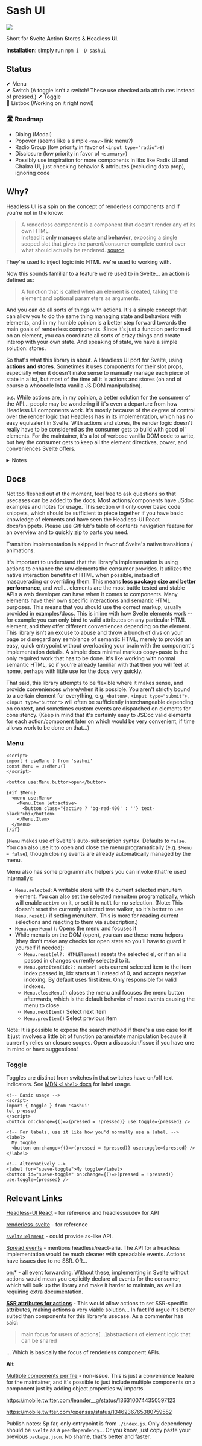 # Sash UI

<a href="https://www.npmjs.com/package/sashui" alt="package version">
<img src="https://img.shields.io/npm/v/sashui?color=%23ff3e00&label=version&style=for-the-badge"/>
</a>

Short for **S**velte **A**ction **S**tores & **H**eadless **UI**.

**Installation**: simply run `npm i -D sashui`

## Status

✔ Menu  
✔ Switch (A toggle isn't a switch! These use checked aria attributes instead of pressed.)
✔ Toggle  
🚧 Listbox (Working on it right now!)

### 🛣 Roadmap

- Dialog (Modal)
- Popover (seems like a simple `<nav>` link menu?)
- Radio Group (low priority in favor of `<input type="radio">`s)
- Disclosure (low priority in favor of `<summary>`)
- Possibly use inspiration for more components in libs like Radix UI and Chakra UI, just checking behavior & attributes (excluding data prop), ignoring code

## Why?

Headless UI is a spin on the concept of renderless components and if you're not in the know:

> A renderless component is a component that doesn't render any of its own HTML.  
> Instead it **only manages state and behavior**, exposing a single scoped slot that gives the parent/consumer complete control over what should actually be rendered.
> [source](https://adamwathan.me/renderless-components-in-vuejs/)

They're used to inject logic into HTML we're used to working with.

Now this sounds familiar to a feature we're used to in Svelte... an action is defined as:

> A function that is called when an element is created, taking the element and optional parameters as arguments.

And you can do all sorts of things with actions. It's a simple concept that can allow you to do the same thing managing state and behaviors with elements, and in my humble opinion is a better step forward towards the main goals of renderless components. Since it's just a function performed on an element, you can coordinate all sorts of crazy things and create interop with your own state. And speaking of state, we have a simple solution: stores.

So that's what this library is about. A Headless UI port for Svelte, using **actions and stores**. Sometimes it uses components for their slot props, especially when it doesn't make sense to manually manage each piece of state in a list, but most of the time all it is actions and stores (oh and of course a whoooole lotta vanilla JS DOM manipulation).

p.s. While actions are, in my opinion, a better solution for the consumer of the API... people may be wondering if it's even a departure from how Headless UI components work. It's mostly because of the degree of control over the render logic that Headless has in its implementation, which has no easy equivalent in Svelte. With actions and stores, the render logic doesn't really have to be considered as the consumer gets to build with good ol' elements. For the maintainer, it's a lot of verbose vanilla DOM code to write, but hey the consumer gets to keep all the element directives, power, and conveniences Svelte offers.

<details> <summary>Notes</summary>
This is a Svelte project adapting Headless-UI's (React) functionality to Svelte. Its end goal is just to have the functionality and accessibility of Headless-UI as a few components with predefined unstyled elements.

There was goal of a demo form, mostly serving as examples of accessible components for reference, rather than as a library... however it turns out that an actual implementation was a more attractive proposition. I had a repo called IncluSvelte that was aiming to be a demo, but since headless-ui is more clearly defined I opted for this library.

**Current status**: Most abstractions are perfectly working, save for SSR. Well... don't quote me on that as there're no tests in code, only manual tests (however I did iron out some logic that could cause issues). There're a few differences that're made intentionally by design, sometimes for UX reasons, but mainly to fit the usecase of "enhancing" elements with interactivity, rather than straight up giving components. This way, all the power of Svelte element directives are available to the consumer.

On the topic of SSR: The optimal solution is SSR attributes for actions, as detailed in _Relevant Links_. Another possible solution is to provide to consumer attributes to spread or tell the consumer the aria attributes required. It's not a big issue since ALL of the components require JavaScript and will simply not work without. So the main element that triggers the interactivity will be the only one that needs SSR attributes, possibly only introducing an inconvenience of spreading once per component.

Some additional comments... I find it pretty interesting the amount of vanilla DOM needed from a maintainer's perspective. I've even employed a hack in `SlotEl.svelte` to create a utility that gets the element reference to a slotted element without cluttering the DOM... by adding and removing an invisible `div`. That was pretty funny.

</details>

## Docs

Not too fleshed out at the moment, feel free to ask questions so that usecases can be added to the docs. Most actions/components have JSdoc examples and notes for usage. This section will only cover basic code snippets, which should be sufficient to piece together if you have basic knowledge of elements and have seen the Headless-UI React docs/snippets. Please use GitHub's table of contents navigation feature for an overview and to quickly zip to parts you need.

Transition implementation is skipped in favor of Svelte's native transitions / animations.

It's important to understand that the library's implementation is using actions to enhance the raw elements the consumer provides. It utilizes the native interaction benefits of HTML when possible, instead of masquerading or overriding them. This means **less package size and better performance**, and well... elements are the most battle tested and stable APIs a web developer can have when it comes to components. Many elements have their own specific interactions and semantic HTML purposes. This means that you should use the correct markup, usually provided in examples/docs. This is inline with how Svelte elements work -- for example you can only bind to valid attributes on any particular HTML element, and they offer different conveniences depending on the element. This library isn't an excuse to abuse and throw a bunch of divs on your page or disregard any semblance of semantic HTML, merely to provide an easy, quick entrypoint without overloading your brain with the component's implementation details. A simple docs minimal markup copy+paste is the only required work that has to be done. It's like working with normal semantic HTML, so if you're already familiar with that then you will feel at home, perhaps with little use for the docs very quickly.

That said, this library attempts to be flexible where it makes sense, and provide conveniences where/when it is possible. You aren't strictly bound to a certain element for everything, e.g. `<button>`, `<input type="submit">`, `<input type="button">` will often be sufficiently interchangeable depending on context, and sometimes custom events are dispatched on elements for consistency. (Keep in mind that it's certainly easy to JSDoc valid elements for each action/component later on which would be very convenient, if time allows work to be done on that...)

### Menu

```svelte
<script>
import { useMenu } from 'sashui'
const Menu = useMenu()
</script>

<button use:Menu.button>open</button>

{#if $Menu}
  <menu use:Menu>
    <Menu.Item let:active>
      <button class="{active ? 'bg-red-400' : ''} text-black">hi</button>
    </Menu.Item>
  </menu>
{/if}
```

`$Menu` makes use of Svelte's auto-subscription syntax. Defaults to `false`. You can also use it to open and close the menu programatically (e.g. `$Menu = false`), though closing events are already automatically managed by the menu.

Menu also has some programmatic helpers you can invoke (that're used internally):

- `Menu.selected`: A writable store with the current selected menuitem element. You can also set the selected menuitem programatically, which will enable `active` on it, or set it to `null` for no selection. (Note: This doesn't reset the currently selected tree walker, so it's better to use `Menu.reset()` if setting menuitem. This is more for reading current selections and reacting to them via subscription.)
- `Menu.openMenu()`: Opens the menu and focuses it
- While menu is on the DOM (open), you can use these menu helpers (they don't make any checks for open state so you'll have to guard it yourself if needed):
  - `Menu.reset(el?: HTMLElement)` resets the selected el, or if an el is passed in changes currently selected to it.
  - `Menu.gotoItem(idx?: number)` sets current selected item to the item index passed in, idx starts at 1 instead of 0, and accepts negative indexing. By default uses first item. Only responsible for valid indexes.
  - `Menu.closeMenu()` closes the menu and focuses the menu button afterwards, which is the default behavior of most events causing the menu to close.
  - `Menu.nextItem()` Select next item
  - `Menu.prevItem()` Select previous item

Note: It is possible to expose the search method if there's a use case for it! It just involves a little bit of function param/state manipulation because it currently relies on closure scopes. Open a discussion/issue if you have one in mind or have suggestions!

### Toggle

Toggles are distinct from switches in that switches have on/off text indicators. See [MDN `<label>` docs](https://developer.mozilla.org/en-US/docs/Web/HTML/Element/label) for label usage.

```svelte
<!-- Basic usage -->
<script>
import { toggle } from 'sashui'
let pressed
</script>
<button on:change={()=>(pressed = !pressed)} use:toggle={pressed} />

<!-- For labels, use it like how you'd normally use a label. -->
<label>
  My toggle
  <button on:change={()=>(pressed = !pressed)} use:toggle={pressed} />
</label>

<!-- Alternatively -->
<label for="sueve-toggle">My toggle</label>
<button id="sueve-toggle" on:change={()=>(pressed = !pressed)} use:toggle={pressed} />
```

## Relevant Links

[Headless-UI React](https://github.com/tailwindlabs/headlessui/tree/main/packages/%40headlessui-react/src/components) - for reference and headlessui.dev for API

[renderless-svelte](https://github.com/stephane-vanraes/renderless-svelte/tree/master/src) - for reference

[`svelte:element`](https://github.com/sveltejs/svelte/pull/5481) - could provide `as`-like API.

[Spread events](https://github.com/sveltejs/svelte/issues/5112) - mentions headless/react-aria. The API for a headless implementation would be much cleaner with spreadable events. Actions have issues due to no SSR. OR...

[on:\*](https://github.com/sveltejs/svelte/issues/2837) - all event forwarding. Without these, implementing in Svelte without actions would mean you explicitly declare all events for the consumer, which will bulk up the library and make it harder to maintain, as well as requiring extra documentation.

[**SSR attributes for actions**](https://github.com/sveltejs/svelte/issues/4375) - This would allow actions to set SSR-specific attributes, making actions a very viable solution... In fact I'd argue it's better suited than components for this library's usecase. As a commenter has said:

> main focus for users of actions[...]abstractions of element logic that can be shared

... Which is basically the focus of renderless component APIs.

**Alt**

[Multiple components per file](https://github.com/sveltejs/svelte/issues/2940) - non-issue. This is just a convenience feature for the maintainer, and it's possible to just include multiple components on a component just by adding object properties w/ imports.

https://mobile.twitter.com/leander__g/status/1363100744350597123

https://mobile.twitter.com/opensas/status/1346236765380759552

Publish notes: Sp far, only entrypoint is from `./index.js`. Only dependency should be `svelte` as a `peerDependency`... Or you know, just copy paste your previous `package.json`. No shame, that's better and faster.
